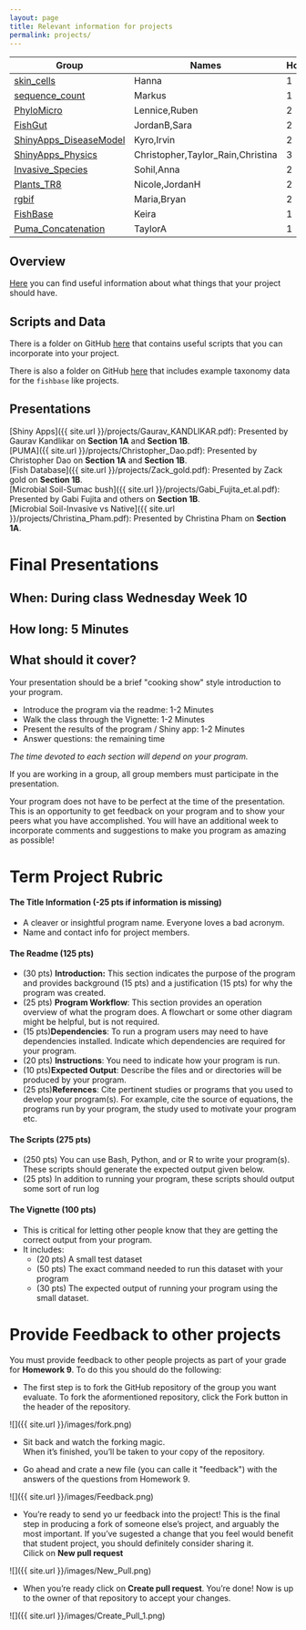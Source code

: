```yaml
---
layout: page
title: Relevant information for projects
permalink: projects/
---
```


Group | Names | HowMany |    
| --- | ---| --- |  
[skin_cells](https://github.com/hamarkovic/Microridge_Curviness_Analysis.git) | Hanna | 1 |  
[sequence_count](https://github.com/markusmin/Primer-design-for-dummies.git) | Markus | 1 |  
[PhyloMicro](https://github.com/lennicec/CspilurusMicrobiome_EEB177Project.git) | Lennice,Ruben | 2 |     
[FishGut](https://github.com/j4100briggs/Fish-Gut-dataProject199.git) | JordanB,Sara | 2 |  
[ShinyApps_DiseaseModel](https://github.com/irv-irv/Infectious_Disease_Shiny_Project) | Kyro,Irvin | 2 |  
[ShinyApps_Physics](https://github.com/cdecesaris/C177-Final-Project) | Christopher,Taylor_Rain,Christina | 3 |     
[Invasive_Species](https://github.com/acw414/Project.git) | Sohil,Anna | 2 |  
[Plants_TR8](https://github.com/jordannholmes/FinalProject.git) | Nicole,JordanH | 2 |  
[rgbif](https://github.com/Bryanc30/FishBase-Project-MB.git) | Maria,Bryan | 2 |  
[FishBase](https://github.com/ksmonuki/fish-stuff.git) | Keira | 1 |  
[Puma_Concatenation](https://github.com/teebrooke/Final-Project.git) | TaylorA | 1 |      

## Overview

[Here](https://github.com/pceeb/UCLA_Spring_2019/blob/master/Term_project/Term_project_overview.md) you can find 
useful information about what things that your project should have.  


## Scripts and Data

There is a folder on GitHub [here](https://github.com/pceeb/UCLA_Spring_2019/tree/master/Term_project/Example_scripts) that contains useful scripts that you can incorporate into your project.

There is also a folder on GitHub [here](https://github.com/pceeb/UCLA_Spring_2019/tree/master/Term_project/Example_data) that includes example taxonomy data for the `fishbase` like projects.

## Presentations
[Shiny Apps]({{ site.url }}/projects/Gaurav_KANDLIKAR.pdf): Presented by Gaurav Kandlikar on **Section 1A** and **Section 1B**.  
[PUMA]({{ site.url }}/projects/Christopher_Dao.pdf): Presented by Christopher Dao on **Section 1A** and **Section 1B**.      
[Fish Database]({{ site.url }}/projects/Zack_gold.pdf): Presented by Zack gold on **Section 1B**.  
[Microbial Soil-Sumac bush]({{ site.url }}/projects/Gabi_Fujita_et.al.pdf): Presented by Gabi Fujita and others on **Section 1B**.    
[Microbial Soil-Invasive vs Native]({{ site.url }}/projects/Christina_Pham.pdf): Presented by Christina Pham on **Section 1A**.  


# Final Presentations

## When: During class Wednesday Week 10

## How long: 5 Minutes

## What should it cover?

Your presentation should be a brief "cooking show" style introduction to your program.

* Introduce the program via the readme: 1-2 Minutes
* Walk the class through the Vignette: 1-2 Minutes
* Present the results of the program / Shiny app: 1-2 Minutes
* Answer questions: the remaining time

_The time devoted to each section will depend on your program._

If you are working in a group, all group members must participate in the presentation.

Your program does not have to be perfect at the time of the presentation.  This is an opportunity to get feedback on your program and to show your peers what you have accomplished.  You will have an additional week to incorporate comments and suggestions to make you program as amazing as possible!


# Term Project Rubric

#### The Title Information (-25 pts if information is missing)
  * A cleaver or insightful program name.  Everyone loves a bad acronym.
  * Name and contact info for project members.

#### The Readme (125 pts)
  * (30 pts) __Introduction:__ This section indicates the purpose of the program and provides background (15 pts) and a justification (15 pts) for why the program was created.
  * (25 pts) __Program Workflow__:  This section provides an operation overview of what the program does.  A flowchart or some other diagram might be helpful, but is not required.
  * (15 pts)__Dependencies__:  To run a program users may need to have dependencies installed.  Indicate which dependencies are required for your program.
  * (20 pts) __Instructions__:  You need to indicate how your program is run.
  * (10 pts)__Expected Output__: Describe the files and or directories will be produced by your program.
  * (25 pts)__References__: Cite pertinent studies or programs that you used to develop your program(s). For example, cite the source of equations, the programs run by your program, the study used to motivate your program etc.

#### The Scripts (275 pts)

  * (250 pts) You can use Bash, Python, and or R to write your program(s). These scripts should generate the expected output given below.
  * (25 pts) In addition to running your program, these scripts should output some sort of run log


#### The Vignette (100 pts)
  * This is critical for letting other people know that they are getting the correct output from your program.
  * It includes:
    * (20 pts) A small test dataset
    * (50 pts) The exact command needed to run this dataset with your program
    * (30 pts) The expected output of running your program using the small dataset.

# Provide Feedback to other projects

You must provide feedback to other people 
projects as part of your grade for **Homework 9**. 
To do this you should do the following:     

* The first step is to fork the GitHub repository 
of the group you want evaluate. To fork the aformentioned repository, 
click the Fork button in the header of the repository.   

![]({{ site.url }}/images/fork.png)

* Sit back and watch the forking magic.   
When it’s finished, you’ll be taken to your copy of the repository.  

* Go ahead and crate a new file (you can calle it "feedback") with the answers of the
questions from Homework 9.  

![]({{ site.url }}/images/Feedback.png)  

* You’re ready to send yo ur feedback into the project! 
This is the final step in producing a fork of someone else’s project, and arguably the most important. If you’ve sugested a change that you feel would benefit that student project, you should definitely consider sharing it.  
Cilick on **New pull request**  

![]({{ site.url }}/images/New_Pull.png)  

* When you’re ready click on **Create pull request**. You’re done! 
Now is up to the owner of that repository to accept your changes.  

![]({{ site.url }}/images/Create_Pull_1.png)
